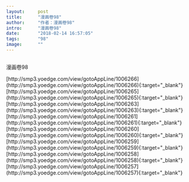 ```yaml
---
layout:     post
title:      "漫画卷98"
author:     "作者：漫画卷98"
intro:      "漫画卷98"
date:       "2018-02-14 16:57:05"
tags:       "98"
image:      ""
---
```

<div style="text-align: center">
<p><img src=""/></p>
</div>
<p class="post-meta">
<span>漫画卷98</span>
</p>
[http://smp3.yoedge.com/view/gotoAppLine/1006266](http://smp3.yoedge.com/view/gotoAppLine/1006266){:target="_blank"}
[http://smp3.yoedge.com/view/gotoAppLine/1006265](http://smp3.yoedge.com/view/gotoAppLine/1006265){:target="_blank"}
[http://smp3.yoedge.com/view/gotoAppLine/1006263](http://smp3.yoedge.com/view/gotoAppLine/1006263){:target="_blank"}
[http://smp3.yoedge.com/view/gotoAppLine/1006261](http://smp3.yoedge.com/view/gotoAppLine/1006261){:target="_blank"}
[http://smp3.yoedge.com/view/gotoAppLine/1006260](http://smp3.yoedge.com/view/gotoAppLine/1006260){:target="_blank"}
[http://smp3.yoedge.com/view/gotoAppLine/1006259](http://smp3.yoedge.com/view/gotoAppLine/1006259){:target="_blank"}
[http://smp3.yoedge.com/view/gotoAppLine/1006258](http://smp3.yoedge.com/view/gotoAppLine/1006258){:target="_blank"}
[http://smp3.yoedge.com/view/gotoAppLine/1006257](http://smp3.yoedge.com/view/gotoAppLine/1006257){:target="_blank"}


